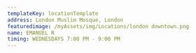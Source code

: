 ```yaml
---
templateKey: locationTemplate
address: London Muslim Mosque, London
featuredimage: /myAssets/img/Locations/london downtown.png
name: EMANUEL R
timing: WEDNESDAYS 7:00 PM - 9:00 PM
---
```


